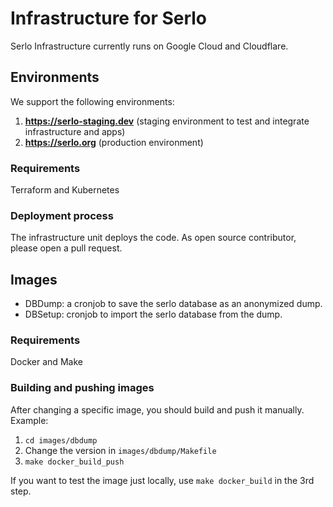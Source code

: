 # Infrastructure for Serlo

Serlo Infrastructure currently runs on Google Cloud and Cloudflare.

## Environments

We support the following environments:

1. **https://serlo-staging.dev** (staging environment to test and integrate infrastructure and apps)
2. **https://serlo.org** (production environment)

### Requirements

Terraform and Kubernetes

### Deployment process

The infrastructure unit deploys the code. As open source contributor, please open a pull request.

## Images

- DBDump: a cronjob to save the serlo database as an anonymized dump.
- DBSetup: cronjob to import the serlo database from the dump.

### Requirements

Docker and Make

### Building and pushing images

After changing a specific image, you should build and push it manually.  
Example:

1. `cd images/dbdump`
2. Change the version in `images/dbdump/Makefile`
3. `make docker_build_push`

If you want to test the image just locally, use `make docker_build` in the 3rd step.
